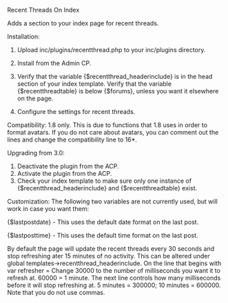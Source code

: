 Recent Threads On Index


Adds a section to your index page for recent threads.

Installation:

1) Upload inc/plugins/recentthread.php to your inc/plugins directory.

2) Install from the Admin CP.

3) Verify that the variable {$recentthread_headerinclude} is in the head section of your index template.  Verify that the variable {$recentthreadtable} is below {$forums}, unless you want it elsewhere on the page.

4) Configure the settings for recent threads.

Compatibility: 1.8 only.  This is due to functions that 1.8 uses in order to format avatars.  If you do not care about avatars, you can comment out the lines and change the compatibility line to 16*.

Upgrading from 3.0:

1) Deactivate the plugin from the ACP.
2) Activate the plugin from the ACP.
3) Check your index template to make sure only one instance of {$recentthread_headerinclude} and {$recentthreadtable} exist.

Customization:
The following two variables are not currently used, but will work in case you want them:

{$lastpostdate} - This uses the default date format on the last post.

{$lastposttime} - This uses the default time format on the last post.

By default the page will update the recent threads every 30 seconds and stop refreshing ater 15 minutes of no activity.  This can be altered under global templates->recentthread_headerinclude.  On the line that begins with var refresher = Change 30000 to the number of milliseconds you want it to refresh at.  60000 = 1 minute.  The next line controls how many milliseconds before it will stop refreshing at.  5 minutes = 300000; 10 minutes = 600000.  Note that you do not use commas.
